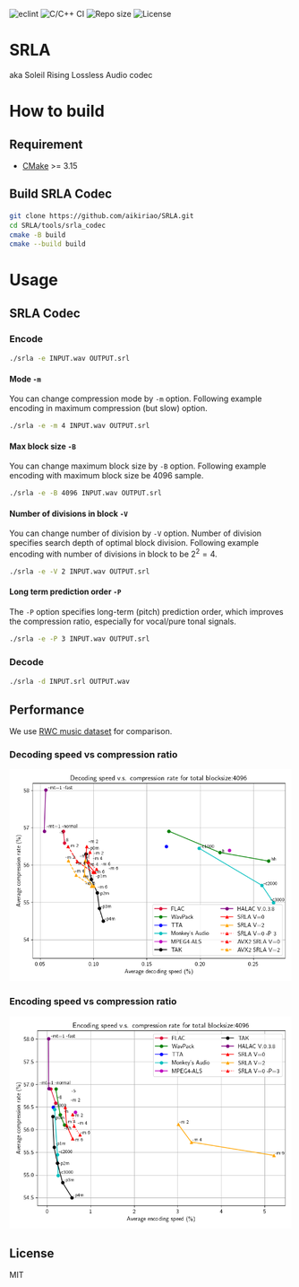 ![eclint](https://github.com/aikiriao/SRLA/actions/workflows/eclint.yml/badge.svg?branch=main)
![C/C++ CI](https://github.com/aikiriao/SRLA/actions/workflows/c-cpp.yml/badge.svg?branch=main)
![Repo size](https://img.shields.io/github/repo-size/aikiriao/SRLA)
![License](https://img.shields.io/github/license/aikiriao/SRLA)

# SRLA

aka Soleil Rising Lossless Audio codec

# How to build

## Requirement

* [CMake](https://cmake.org) >= 3.15

## Build SRLA Codec

```bash
git clone https://github.com/aikiriao/SRLA.git
cd SRLA/tools/srla_codec
cmake -B build
cmake --build build
```

# Usage

## SRLA Codec

### Encode

```bash
./srla -e INPUT.wav OUTPUT.srl
```

#### Mode `-m`

You can change compression mode by `-m` option.
Following example encoding in maximum compression (but slow) option.

```bash
./srla -e -m 4 INPUT.wav OUTPUT.srl
```
#### Max block size `-B`

You can change maximum block size by `-B` option.
Following example encoding with maximum block size be 4096 sample.

```bash
./srla -e -B 4096 INPUT.wav OUTPUT.srl
```

#### Number of divisions in block `-V`

You can change number of division by `-V` option. Number of division specifies search depth of optimal block division.
Following example encoding with number of divisions in block to be $2^{2} = 4$.

```bash
./srla -e -V 2 INPUT.wav OUTPUT.srl
```

#### Long term prediction order `-P`

The `-P` option specifies long-term (pitch) prediction order, which improves the compression ratio, especially for vocal/pure tonal signals.

```bash
./srla -e -P 3 INPUT.wav OUTPUT.srl
```

### Decode

```bash
./srla -d INPUT.srl OUTPUT.wav
```
## Performance

We use [RWC music dataset](https://staff.aist.go.jp/m.goto/RWC-MDB/) for comparison.

### Decoding speed vs compression ratio

![Decoding speed vs compression rate](./evaluation/decodespeed_vs_compressionrate_4096_total.png)

### Encoding speed vs compression ratio

![Encoding speed vs compression rate](./evaluation/encodespeed_vs_compressionrate_4096_total.png)

## License

MIT
